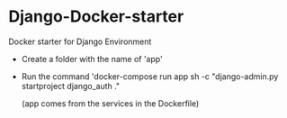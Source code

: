 # Django-Docker-starter
Docker starter for Django Environment

- Create a folder with the name of 'app'

- Run the command 'docker-compose run app sh -c "django-admin.py startproject django_auth ."

  (app comes from the services in the Dockerfile)
